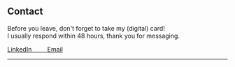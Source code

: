 ## Contact

Before you leave, don't forget to take my (digital) card! <br>
I usually respond within 48 hours, thank you for messaging.

<a target="_blank" rel="noopener" href="https://www.linkedin.com/in/emilyy-chau"><span> LinkedIn </span></a><a target="_blank" rel="noopener" href="mailto:chau6054@mylaurier.ca">&emsp;&emsp;<span> Email </span></a>

---